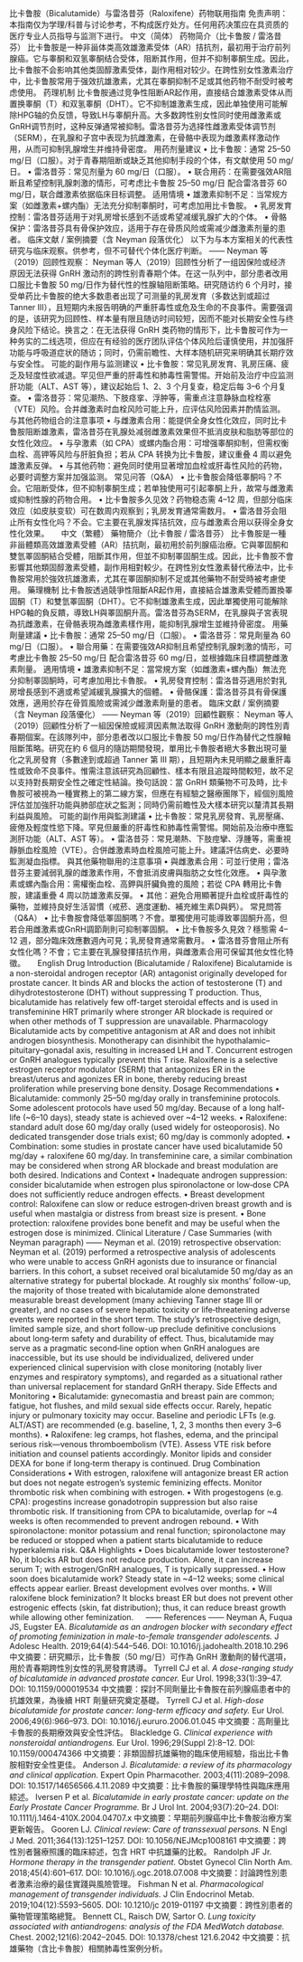 比卡鲁胺（Bicalutamide）与雷洛昔芬（Raloxifene）药物联用指南
免责声明：本指南仅为学理/科普与讨论参考，不构成医疗处方。任何用药决策应在具资质的医疗专业人员指导与监测下进行。
中文（简体）
药物简介（比卡鲁胺 / 雷洛昔芬）
比卡鲁胺是一种非甾体类高效雄激素受体（AR）拮抗剂，最初用于治疗前列腺癌。它与睾酮和双氢睾酮结合受体，阻断其作用，但并不抑制睾酮生成。因此，比卡鲁胺不会影响其他类固醇激素受体，副作用相对较少。在跨性别女性激素治疗中，比卡鲁胺常用于强效抗雄激素，尤其在睾酮抑制不足或其他药物不耐受时被考虑使用。
药理机制
比卡鲁胺通过竞争性阻断AR起作用，直接结合雄激素受体从而置换睾酮（T）和双氢睾酮（DHT）。它不抑制雄激素生成，因此单独使用可能解除HPG轴的负反馈，导致LH与睾酮升高。大多数跨性别女性同时使用雌激素或GnRH调节剂时，这种反弹通常被抑制。雷洛昔芬为选择性雌激素受体调节剂（SERM），在乳腺和子宫中表现为抗雌激素，在骨骼中表现为雌激素样激动作用，从而可抑制乳腺增生并维持骨密度。
用药剂量建议
• 比卡鲁胺：通常 25–50 mg/日（口服）。对于青春期阻断或缺乏其他抑制手段的个体，有文献使用 50 mg/日。
• 雷洛昔芬：常见剂量为 60 mg/日（口服）。
• 联合用药：在需要强效AR阻断且希望控制乳腺刺激的情形，可考虑比卡鲁胺 25–50 mg/日 配合雷洛昔芬 60 mg/日，联合雌激素依据临床目标调整。
适用情境
• 雄激素抑制不足：当常规方案（如雌激素+螺内酯）无法充分抑制睾酮时，可考虑加用比卡鲁胺。
• 乳房发育控制：雷洛昔芬适用于对乳房增长感到不适或希望减缓乳腺扩大的个体。
• 骨骼保护：雷洛昔芬具有骨保护效应，适用于存在骨质风险或需减少雌激素剂量的患者。
临床文献 / 案例摘要（含 Neyman 段落优化）
以下为与本方案相关的代表性研究与临床观察。供参考，但不可替代个体化医疗判断。
—— Neyman 等（2019）回顾性观察：
    Neyman 等人（2019）回顾性分析了一组因保险或经济原因无法获得 GnRH 激动剂的跨性别青春期个体。在这一队列中，部分患者改用口服比卡鲁胺 50 mg/日作为替代性的性腺轴阻断策略。研究随访约 6 个月时，接受单药比卡鲁胺的绝大多数患者出现了可测量的乳房发育（多数达到或超过 Tanner III），且短期内未报告明确的严重肝毒性或危及生命的不良事件。需要强调的是，该研究为回顾性、样本量有限且随访时间较短，因而不能对长期安全性与终身风险下结论。换言之：在无法获得 GnRH 类药物的情形下，比卡鲁胺可作为一种务实的二线选项，但应在有经验的医疗团队评估个体风险后谨慎使用，并加强肝功能与呼吸道症状的随访；同时，仍需前瞻性、大样本随机研究来明确其长期疗效与安全性。
可能的副作用与监测建议
• 比卡鲁胺：常见乳房发育、乳房压痛、疲乏及轻度性欲减退。罕见但严重的肝毒性和肺毒性需警惕。开始前及治疗中应监测肝功能（ALT、AST 等），建议起始后 1、2、3 个月复查，稳定后每 3–6 个月复查。
• 雷洛昔芬：常见潮热、下肢痉挛、浮肿等，需重点注意静脉血栓栓塞（VTE）风险。合并雌激素时血栓风险可能上升，应评估风险因素并酌情监测。
与其他药物组合的注意事项
• 与雌激素合用：能提供全身女性化效应，同时比卡鲁胺阻断雄激素，雷洛昔芬在乳腺处减弱雌激素效果但不抵消皮肤和脂肪等部位的女性化效应。
• 与孕激素（如 CPA）或螺内酯合用：可增强睾酮抑制，但需权衡血栓、高钾等风险与肝脏負担；若从 CPA 转换为比卡鲁胺，建议重叠 4 周以避免雄激素反弹。
• 与其他药物：避免同时使用显著增加血栓或肝毒性风险的药物，必要时调整方案并加强监测。
常见问答（Q&A）
• 比卡鲁胺会降低睾酮吗？不会。它阻断受体，但不抑制睾酮生成；若单独使用可引起睾酮上升，故常与雌激素或抑制性腺的药物合用。
• 比卡鲁胺多久见效？药物稳态需 4–12 周，但部分临床效应（如皮肤变软）可在数周内观察到；乳房发育通常需数月。
• 雷洛昔芬会阻止所有女性化吗？不会。它主要在乳腺发挥拮抗效，应与雌激素合用以获得全身女性化效果。
 
中文（繁體）
藥物簡介（比卡魯胺 / 雷洛昔芬）
比卡魯胺是一種非甾體類高效雄激素受體（AR）拮抗劑，最初用於前列腺癌治療。它與睪固酮和雙氫睪固酮結合受體，阻斷其作用，但並不抑制睪固酮生成。因此，比卡魯胺不會影響其他類固醇激素受體，副作用相對較少。在跨性別女性激素替代療法中，比卡魯胺常用於強效抗雄激素，尤其在睪固酮抑制不足或其他藥物不耐受時被考慮使用。
藥理機制
比卡魯胺透過競爭性阻斷AR起作用，直接結合雄激素受體而置換睪固酮（T）和雙氫睪固酮（DHT）。它不抑制雄激素生成，因此單獨使用可能解除HPG軸的負反饋，導致LH與睪固酮升高。雷洛昔芬為SERM，在乳腺與子宮表現為抗雌激素，在骨骼表現為雌激素樣作用，能抑制乳腺增生並維持骨密度。
用藥劑量建議
• 比卡魯胺：通常 25–50 mg/日（口服）。
• 雷洛昔芬：常見劑量為 60 mg/日（口服）。
• 聯合用藥：在需要強效AR抑制且希望控制乳腺刺激的情形，可考慮比卡魯胺 25–50 mg/日 配合雷洛昔芬 60 mg/日，並根據臨床目標調整雌激素劑量。
適用情境
• 雄激素抑制不足：當常規方案（如雌激素+螺內酯）無法充分抑制睪固酮時，可考慮加用比卡魯胺。
• 乳房發育控制：雷洛昔芬適用於對乳房增長感到不適或希望減緩乳腺擴大的個體。
• 骨骼保護：雷洛昔芬具有骨保護效應，適用於存在骨質風險或需減少雌激素劑量的患者。
臨床文獻 / 案例摘要（含 Neyman 段落優化）
—— Neyman 等（2019）回顧性觀察：
    Neyman 等人（2019）回顧性分析了一組因保險或經濟因素無法取得 GnRH 激動劑的跨性別青春期個案。在該隊列中，部分患者改以口服比卡魯胺 50 mg/日作為替代之性腺軸阻斷策略。研究在約 6 個月的隨訪期間發現，單用比卡魯胺者絕大多數出現可量化之乳房發育（多數達到或超過 Tanner 第 III 期），且短期內未見明顯之嚴重肝毒性或致命不良事件。惟需注意該研究為回顧性、樣本有限且追蹤時間較短，故不足以支持對長期安全性之確定性結論。換句話說：當 GnRH 類藥物不可及時，比卡魯胺可被視為一種實務上的第二線方案，但應在有經驗之醫療團隊下，經個別風險評估並加強肝功能與肺部症狀之監測；同時仍需前瞻性及大樣本研究以釐清其長期利益與風險。
可能的副作用與監測建議
• 比卡魯胺：常見乳房發育、乳房壓痛、疲倦及輕度性慾下降。罕見但嚴重的肝毒性和肺毒性需警惕。開始前及治療中應監測肝功能（ALT、AST 等）。
• 雷洛昔芬：常見潮熱、下肢痙攣、浮腫等，需重視靜脈血栓風險（VTE）。合併雌激素時血栓風險可能上升。建議評估病史、必要時監測凝血指標。
與其他藥物聯用的注意事項
• 與雌激素合用：可並行使用；雷洛昔芬主要減弱乳腺的雌激素作用，不會抵消皮膚與脂肪之女性化效應。
• 與孕激素或螺內酯合用：需權衡血栓、高鉀與肝臟負擔的風險；若從 CPA 轉用比卡魯胺，建議重疊 4 周以防雄激素反彈。
• 其他：避免合用顯著提升血栓或肝毒性的藥物，並維持良好生活習慣（戒菸、適度運動、補充維生素D與鈣）。
常見問答（Q&A）
• 比卡魯胺會降低睪固酮嗎？不會。單獨使用可能導致睪固酮升高，但若合用雌激素或GnRH調節劑則可抑制睪固酮。
• 比卡魯胺多久見效？穩態需 4–12 週，部分臨床效應數週內可見；乳房發育通常需數月。
• 雷洛昔芬會阻止所有女性化嗎？不會；它主要在乳腺發揮拮抗作用，與雌激素合用可保留其他女性化特徵。
 
English
Drug Introduction (Bicalutamide / Raloxifene)
Bicalutamide is a non-steroidal androgen receptor (AR) antagonist originally developed for prostate cancer. It binds AR and blocks the action of testosterone (T) and dihydrotestosterone (DHT) without suppressing T production. Thus, bicalutamide has relatively few off-target steroidal effects and is used in transfeminine HRT primarily where stronger AR blockade is required or when other methods of T suppression are unavailable.
Pharmacology
Bicalutamide acts by competitive antagonism at AR and does not inhibit androgen biosynthesis. Monotherapy can disinhibit the hypothalamic–pituitary–gonadal axis, resulting in increased LH and T. Concurrent estrogen or GnRH analogues typically prevent this T rise. Raloxifene is a selective estrogen receptor modulator (SERM) that antagonizes ER in the breast/uterus and agonizes ER in bone, thereby reducing breast proliferation while preserving bone density.
Dosage Recommendations
• Bicalutamide: commonly 25–50 mg/day orally in transfeminine protocols. Some adolescent protocols have used 50 mg/day. Because of a long half-life (~6–10 days), steady state is achieved over ~4–12 weeks.
• Raloxifene: standard adult dose 60 mg/day orally (used widely for osteoporosis). No dedicated transgender dose trials exist; 60 mg/day is commonly adopted.
• Combination: some studies in prostate cancer have used bicalutamide 50 mg/day + raloxifene 60 mg/day. In transfeminine care, a similar combination may be considered when strong AR blockade and breast modulation are both desired.
Indications and Context
• Inadequate androgen suppression: consider bicalutamide when estrogen plus spironolactone or low‑dose CPA does not sufficiently reduce androgen effects.
• Breast development control: Raloxifene can slow or reduce estrogen‑driven breast growth and is useful when mastalgia or distress from breast size is present.
• Bone protection: raloxifene provides bone benefit and may be useful when the estrogen dose is minimized.
Clinical Literature / Case Summaries (with Neyman paragraph)
—— Neyman et al. (2019) retrospective observation:
Neyman et al. (2019) performed a retrospective analysis of adolescents who were unable to access GnRH agonists due to insurance or financial barriers. In this cohort, a subset received oral bicalutamide 50 mg/day as an alternative strategy for pubertal blockade. At roughly six months’ follow-up, the majority of those treated with bicalutamide alone demonstrated measurable breast development (many achieving Tanner stage III or greater), and no cases of severe hepatic toxicity or life‑threatening adverse events were reported in the short term. The study’s retrospective design, limited sample size, and short follow-up preclude definitive conclusions about long‑term safety and durability of effect. Thus, bicalutamide may serve as a pragmatic second‑line option when GnRH analogues are inaccessible, but its use should be individualized, delivered under experienced clinical supervision with close monitoring (notably liver enzymes and respiratory symptoms), and regarded as a situational rather than universal replacement for standard GnRH therapy.
Side Effects and Monitoring
• Bicalutamide: gynecomastia and breast pain are common; fatigue, hot flushes, and mild sexual side effects occur. Rarely, hepatic injury or pulmonary toxicity may occur. Baseline and periodic LFTs (e.g. ALT/AST) are recommended (e.g. baseline, 1, 2, 3 months then every 3–6 months).
• Raloxifene: leg cramps, hot flashes, edema, and the principal serious risk—venous thromboembolism (VTE). Assess VTE risk before initiation and counsel patients accordingly. Monitor lipids and consider DEXA for bone if long‑term therapy is continued.
Drug Combination Considerations
• With estrogen, raloxifene will antagonize breast ER action but does not negate estrogen’s systemic feminizing effects. Monitor thrombotic risk when combining with estrogen.
• With progestogens (e.g. CPA): progestins increase gonadotropin suppression but also raise thrombotic risk. If transitioning from CPA to bicalutamide, overlap for ~4 weeks is often recommended to prevent androgen rebound.
• With spironolactone: monitor potassium and renal function; spironolactone may be reduced or stopped when a patient starts bicalutamide to reduce hyperkalemia risk.
Q&A Highlights
• Does bicalutamide lower testosterone? No, it blocks AR but does not reduce production. Alone, it can increase serum T; with estrogen/GnRH analogues, T is typically suppressed.
• How soon does bicalutamide work? Steady state in ~4–12 weeks; some clinical effects appear earlier. Breast development evolves over months.
• Will raloxifene block feminization? It blocks breast ER but does not prevent other estrogenic effects (skin, fat distribution); thus, it can reduce breast growth while allowing other feminization.
 
—— References ——
Neyman A, Fuqua JS, Eugster EA. *Bicalutamide as an androgen blocker with secondary effect of promoting feminization in male-to-female transgender adolescents.* J Adolesc Health. 2019;64(4):544–546. DOI: 10.1016/j.jadohealth.2018.10.296
中文摘要：研究顯示，比卡魯胺（50 mg/日）可作為 GnRH 激動劑的替代選項，用於青春期跨性別女性的乳房發育誘導。
Tyrrell CJ et al. *A dose-ranging study of bicalutamide in advanced prostate cancer.* Eur Urol. 1998;33(1):39–47. DOI: 10.1159/000019534
中文摘要：探討不同劑量比卡魯胺在前列腺癌患者中的抗雄效果，為後續 HRT 劑量研究奠定基礎。
Tyrrell CJ et al. *High-dose bicalutamide for prostate cancer: long-term efficacy and safety.* Eur Urol. 2006;49(6):966–973. DOI: 10.1016/j.eururo.2006.01.045
中文摘要：高劑量比卡魯胺的長期療效與安全性評估。
Blackledge G. *Clinical experience with nonsteroidal antiandrogens.* Eur Urol. 1996;29(Suppl 2):8–12. DOI: 10.1159/000474366
中文摘要：非類固醇抗雄藥物的臨床使用經驗，指出比卡魯胺相對安全性更佳。
Anderson J. *Bicalutamide: a review of its pharmacology and clinical application.* Expert Opin Pharmacother. 2003;4(11):2089–2098. DOI: 10.1517/14656566.4.11.2089
中文摘要：比卡魯胺的藥理學特性與臨床應用綜述。
Iversen P et al. *Bicalutamide in early prostate cancer: update on the Early Prostate Cancer Programme.* Br J Urol Int. 2004;93(7):20–24. DOI: 10.1111/j.1464-410X.2004.04707.x
中文摘要：早期前列腺癌中比卡魯胺治療方案更新報告。
Gooren LJ. *Clinical review: Care of transsexual persons.* N Engl J Med. 2011;364(13):1251–1257. DOI: 10.1056/NEJMcp1008161
中文摘要：跨性別者醫療照護的臨床綜述，包含 HRT 中抗雄藥的比較。
Randolph JF Jr. *Hormone therapy in the transgender patient.* Obstet Gynecol Clin North Am. 2018;45(4):601–617. DOI: 10.1016/j.ogc.2018.07.008
中文摘要：討論跨性別患者激素治療的最佳實踐與風險管理。
Fishman N et al. *Pharmacological management of transgender individuals.* J Clin Endocrinol Metab. 2019;104(12):5593–5605. DOI: 10.1210/jc 2019-01197
中文摘要：跨性別患者的藥物管理策略總覽。
Bennett CL, Raisch DW, Sartor O. *Lung toxicity associated with antiandrogens: analysis of the FDA MedWatch database.* Chest. 2002;121(6):2042–2045. DOI: 10.1378/chest 121.6.2042
中文摘要：抗雄藥物（含比卡魯胺）相關肺毒性案例分析。
